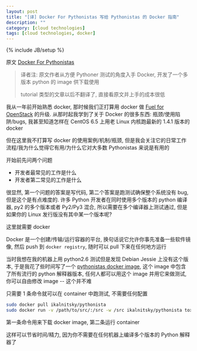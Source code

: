 ```yaml
---
layout: post
title: "[译] Docker For Pythonistas 写给 Pythonistas 的 Docker 指南"
description: ""
category: [cloud technologies]
tags: [cloud technologies, docker]
---
```

{% include JB/setup %}

原文 [Docker For Pythonistas](http://kalnitsky.org/2015/02/03/docker-for-pythonistas/)

> 译者注: 原文作者从方便 Pythoner 测试的角度入手 Docker, 开发了一个多版本 python 的 image 供下载使用
> 
> tutorial 类型的文章以后不翻译了, 直接看原文并上手的成本很低

我从一年前开始熟悉 docker, 那时候我们正打算用 docker 做 [Fuel for OpenStack](https://wiki.openstack.org/wiki/Fuel) 的升级.
从那时起我学到了关于 Docker 的很多东西: 瓶颈/使用陷阱/bugs, 我甚至知道怎样在 CentOS 6.5 上用老 Linux 内核跑最新的 1.4.1 版本的 docker

但在这里我不打算写 docker 的使用案例/机制/瓶颈, 但是我会关注它的日常工作流程/我为什么觉得它有用/为什么它对大多数 Pythonistas 来说是有用的

开始前先问两个问题

- 开发者最常见的工作是什么
- 开发者第二常见的工作是什么

很显然, 第一个问题的答案是写代码, 第二个答案是跑测试确保整个系统没有 bug, 但是这个是有点难度的.
许多 Python 开发者在同时使用多个版本的 python 编译器, py2 的多个版本或者 Py2/Py3 混合,
所以需要在多个编译器上测试通过, 但是如果你的 Linux 发行版没有其中某一个版本呢?

这里就需要 docker

Docker 是一个创建/传输/运行容器的平台, 换句话说它允许你事先准备一些软件镜像, 然后 push 到 `docker registry`, 随时可以 pull 下来在任何地方运行

当时我想在我的机器上用 python2.6 测试但是发现 Debian Jessie 上没有这个版本, 
于是我花了些时间写了一个 [pythonistas docker image](https://github.com/ikalnitsky/pythonista), 这个 image 中包含了所有流行的 python 解释器版本,
任何人都可以用这个 image 并用它来做测试, 你可以自由修改 image -- 这个并不难

只需要 1 条命令就可以在 container 中跑测试, 不需要任何配置

```bash
sudo docker pull ikalnitsky/pythonista
sudo docker run -v /path/to/src/:/src -w /src ikalnitsky/pythonista tox
```

第一条命令用来下载 docker image, 第二条运行 container

这样可以节省时间/精力, 因为你不需要在任何机器上编译多个版本的 Python 解释器了
